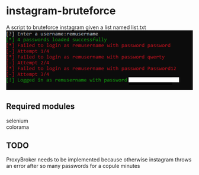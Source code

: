 # instagram-bruteforce
A script to bruteforce instagram given a list named list.txt
![alt text](https://raw.githubusercontent.com/alvixeon/instagram-bruteforce/master/pictures/example.png)

## Required modules ## 
selenium  
colorama  

## TODO ##
ProxyBroker needs to be implemented because otherwise instagram throws an error after so many passwords for a copule minutes
